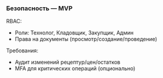 ### Безопасность — MVP

RBAC:
- Роли: Технолог, Кладовщик, Закупщик, Админ
- Права на документы (просмотр/создание/проведение)

Требования:
- Аудит изменений рецептур/цен/остатков
- MFA для критических операций (опционально)

